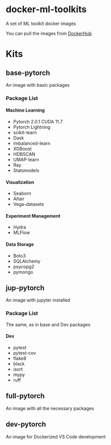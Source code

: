 # docker-ml-toolkits
A set of ML toolkit docker images

You can pull the images from [DockerHub](https://hub.docker.com/repository/docker/ilbumi/python-toolkit)

# Kits
## base-pytorch
An image with basic packages

### Package List

#### Machine Learning

- Pytorch 2.0.1 CUDA 11.7
- Pytorch Lightning
- scikit-learn
- Dask
- imbalanced-learn
- XGBoost
- HDBSCAN
- UMAP-learn
- Ray
- Statsmodels

#### Visualization

- Seaborn
- Altair
- Vega-datasets

#### Experiment Management

- Hydra
- MLFlow

#### Data Storage

- Boto3
- SQLAlchemy
- psycopg2
- pymongo

## jup-pytorch
An image with jupyter installed

### Package List

The same, as in base and Dev packages

#### Dev 
- pytest
- pytest-cov
- flake8
- black 
- isort
- mypy
- ruff

## full-pytorch
An image with all the necessary packages

## dev-pytorch
An image for Dockerized VS Code development
